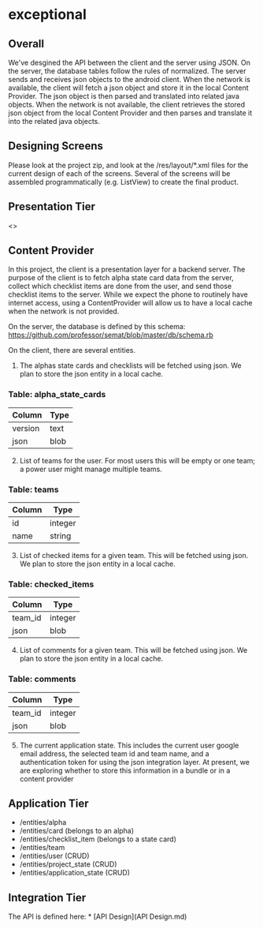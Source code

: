 exceptional
===========

## Overall
We've desgined the API between the client and the server using JSON. On the server, the database tables follow the rules of normalized. 
The server sends and receives json objects to the android client. When the network is available, the client will 
fetch a json object and store it in the local Content Provider. The json object is then parsed and translated into related
java objects. When the network is not available, the client retrieves the stored json object from the local Content Provider
and then parses and translate it into the related java objects.

## Designing Screens
Please look at the project zip, and look at the /res/layout/*.xml files for the current design of each of the screens.
Several of the screens will be assembled programmatically (e.g. ListView) to create the final product.

## Presentation Tier
<<Insert updated UI mockups>>


## Content Provider

In this project, the client is a presentation layer for a backend server. The purpose of the client is to fetch alpha state card data from
the server, collect which checklist items are done from the user, and send those checklist items to the server. While we expect the phone to
routinely have internet access, using a ContentProvider will allow us to have a local cache when the network is not provided.

On the server, the database is defined by this schema:
https://github.com/professor/semat/blob/master/db/schema.rb

On the client, there are several entities.
1) The alphas state cards and checklists will be fetched using json. We plan to store the json entity in a local cache.

### Table: alpha_state_cards
| Column | Type  |
| --- | --- | 
| version | text | 
| json | blob |


2) List of teams for the user. For most users this will be empty or one team; a power user might manage multiple teams. 

### Table: teams
| Column | Type  |
| --- | --- | 
| id | integer | 
| name | string |

3) List of checked items for a given team. This will be fetched using json. We plan to store the json entity in a local cache.

### Table: checked_items
| Column | Type  |
| --- | --- | 
| team_id | integer |
| json | blob |

4) List of comments for a given team. This will be fetched using json. We plan to store the json entity in a local cache.

### Table: comments
| Column | Type  |
| --- | --- | 
| team_id | integer |
| json | blob |

5) The current application state. This includes the current user google email address, the selected team id and team name, and a authentication token for using the json integration layer. At present, we are exploring whether to store this information in a bundle or in a content provider 



## Application Tier
* /entities/alpha
* /entities/card (belongs to an alpha)
* /entities/checklist_item (belongs to a state card)
* /entities/team 
* /entities/user (CRUD)
* /entities/project_state (CRUD)
* /entities/application_state (CRUD)


## Integration Tier

The API is defined here: * [API Design](API Design.md)

